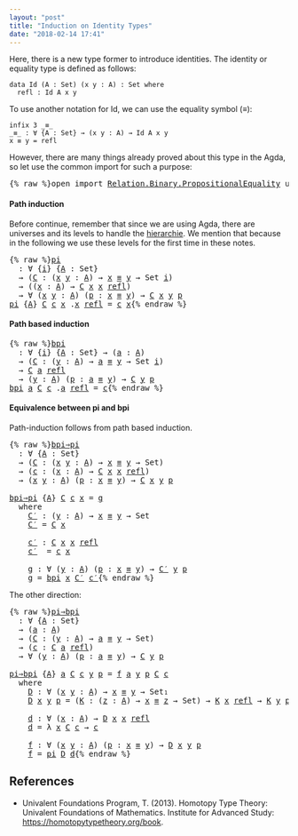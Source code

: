 ```yaml
---
layout: "post"
title: "Induction on Identity Types"
date: "2018-02-14 17:41"
---
```



Here, there is a new type former to introduce identities.
The identity or equality type is defined as follows:

```
data Id (A : Set) (x y : A) : Set where
  refl : Id A x y
```

To use another notation for Id,
we can use the equality symbol (_≡_):

```
infix 3 _≡_
_≡_ : ∀ {A : Set} → (x y : A) → Id A x y
x ≡ y = refl
```

However, there are many things already proved about this type
in the Agda, so let use the common import for such a purpose:

<pre class="Agda">{% raw %}<a id="551" class="Keyword">open</a> <a id="556" class="Keyword">import</a> <a id="563" href="https://agda.github.io/agda-stdlib/Relation.Binary.PropositionalEquality.html" class="Module">Relation.Binary.PropositionalEquality</a> <a id="601" class="Keyword">using</a> <a id="607" class="Symbol">(</a><a id="608" href="https://agda.github.io/agda-stdlib/Agda.Builtin.Equality.html#_%E2%89%A1_.refl" class="InductiveConstructor">refl</a><a id="612" class="Symbol">;</a> <a id="614" href="https://agda.github.io/agda-stdlib/Agda.Builtin.Equality.html#_%E2%89%A1_" class="Datatype Operator">_≡_</a><a id="617" class="Symbol">)</a>{% endraw %}</pre>

#### Path induction

Before continue, remember that since we are using Agda, there are universes and
its levels to handle the
[hierarchie](https://pigworker.wordpress.com/2015/01/09/universe-hierarchies/).
We mention that because in the following we use these levels for the first time
in these notes.

<pre class="Agda">{% raw %}<a id="pi" href="{% endraw %}{% link _posts/2018-02-14-induction-on-identity-types.md %}{% raw %}#pi" class="Function">pi</a>
  <a id="952" class="Symbol">:</a> <a id="954" class="Symbol">∀</a> <a id="956" class="Symbol">{</a><a id="957" href="{% endraw %}{% link _posts/2018-02-14-induction-on-identity-types.md %}{% raw %}#957" class="Bound">i</a><a id="958" class="Symbol">}</a> <a id="960" class="Symbol">{</a><a id="961" href="{% endraw %}{% link _posts/2018-02-14-induction-on-identity-types.md %}{% raw %}#961" class="Bound">A</a> <a id="963" class="Symbol">:</a> <a id="965" class="PrimitiveType">Set</a><a id="968" class="Symbol">}</a>
  <a id="972" class="Symbol">→</a> <a id="974" class="Symbol">(</a><a id="975" href="{% endraw %}{% link _posts/2018-02-14-induction-on-identity-types.md %}{% raw %}#975" class="Bound">C</a> <a id="977" class="Symbol">:</a> <a id="979" class="Symbol">(</a><a id="980" href="{% endraw %}{% link _posts/2018-02-14-induction-on-identity-types.md %}{% raw %}#980" class="Bound">x</a> <a id="982" href="{% endraw %}{% link _posts/2018-02-14-induction-on-identity-types.md %}{% raw %}#982" class="Bound">y</a> <a id="984" class="Symbol">:</a> <a id="986" href="{% endraw %}{% link _posts/2018-02-14-induction-on-identity-types.md %}{% raw %}#961" class="Bound">A</a><a id="987" class="Symbol">)</a> <a id="989" class="Symbol">→</a> <a id="991" href="{% endraw %}{% link _posts/2018-02-14-induction-on-identity-types.md %}{% raw %}#980" class="Bound">x</a> <a id="993" href="https://agda.github.io/agda-stdlib/Agda.Builtin.Equality.html#_%E2%89%A1_" class="Datatype Operator">≡</a> <a id="995" href="{% endraw %}{% link _posts/2018-02-14-induction-on-identity-types.md %}{% raw %}#982" class="Bound">y</a> <a id="997" class="Symbol">→</a> <a id="999" class="PrimitiveType">Set</a> <a id="1003" href="{% endraw %}{% link _posts/2018-02-14-induction-on-identity-types.md %}{% raw %}#957" class="Bound">i</a><a id="1004" class="Symbol">)</a>
  <a id="1008" class="Symbol">→</a> <a id="1010" class="Symbol">((</a><a id="1012" href="{% endraw %}{% link _posts/2018-02-14-induction-on-identity-types.md %}{% raw %}#1012" class="Bound">x</a> <a id="1014" class="Symbol">:</a> <a id="1016" href="{% endraw %}{% link _posts/2018-02-14-induction-on-identity-types.md %}{% raw %}#961" class="Bound">A</a><a id="1017" class="Symbol">)</a> <a id="1019" class="Symbol">→</a> <a id="1021" href="{% endraw %}{% link _posts/2018-02-14-induction-on-identity-types.md %}{% raw %}#975" class="Bound">C</a> <a id="1023" href="{% endraw %}{% link _posts/2018-02-14-induction-on-identity-types.md %}{% raw %}#1012" class="Bound">x</a> <a id="1025" href="{% endraw %}{% link _posts/2018-02-14-induction-on-identity-types.md %}{% raw %}#1012" class="Bound">x</a> <a id="1027" href="https://agda.github.io/agda-stdlib/Agda.Builtin.Equality.html#_%E2%89%A1_.refl" class="InductiveConstructor">refl</a><a id="1031" class="Symbol">)</a>
  <a id="1035" class="Symbol">→</a> <a id="1037" class="Symbol">∀</a> <a id="1039" class="Symbol">(</a><a id="1040" href="{% endraw %}{% link _posts/2018-02-14-induction-on-identity-types.md %}{% raw %}#1040" class="Bound">x</a> <a id="1042" href="{% endraw %}{% link _posts/2018-02-14-induction-on-identity-types.md %}{% raw %}#1042" class="Bound">y</a> <a id="1044" class="Symbol">:</a> <a id="1046" href="{% endraw %}{% link _posts/2018-02-14-induction-on-identity-types.md %}{% raw %}#961" class="Bound">A</a><a id="1047" class="Symbol">)</a> <a id="1049" class="Symbol">(</a><a id="1050" href="{% endraw %}{% link _posts/2018-02-14-induction-on-identity-types.md %}{% raw %}#1050" class="Bound">p</a> <a id="1052" class="Symbol">:</a> <a id="1054" href="{% endraw %}{% link _posts/2018-02-14-induction-on-identity-types.md %}{% raw %}#1040" class="Bound">x</a> <a id="1056" href="https://agda.github.io/agda-stdlib/Agda.Builtin.Equality.html#_%E2%89%A1_" class="Datatype Operator">≡</a> <a id="1058" href="{% endraw %}{% link _posts/2018-02-14-induction-on-identity-types.md %}{% raw %}#1042" class="Bound">y</a><a id="1059" class="Symbol">)</a> <a id="1061" class="Symbol">→</a> <a id="1063" href="{% endraw %}{% link _posts/2018-02-14-induction-on-identity-types.md %}{% raw %}#975" class="Bound">C</a> <a id="1065" href="{% endraw %}{% link _posts/2018-02-14-induction-on-identity-types.md %}{% raw %}#1040" class="Bound">x</a> <a id="1067" href="{% endraw %}{% link _posts/2018-02-14-induction-on-identity-types.md %}{% raw %}#1042" class="Bound">y</a> <a id="1069" href="{% endraw %}{% link _posts/2018-02-14-induction-on-identity-types.md %}{% raw %}#1050" class="Bound">p</a>
<a id="1071" href="{% endraw %}{% link _posts/2018-02-14-induction-on-identity-types.md %}{% raw %}#pi" class="Function">pi</a> <a id="1074" class="Symbol">{</a><a id="1075" href="{% endraw %}{% link _posts/2018-02-14-induction-on-identity-types.md %}{% raw %}#1075" class="Bound">A</a><a id="1076" class="Symbol">}</a> <a id="1078" href="{% endraw %}{% link _posts/2018-02-14-induction-on-identity-types.md %}{% raw %}#1078" class="Bound">C</a> <a id="1080" href="{% endraw %}{% link _posts/2018-02-14-induction-on-identity-types.md %}{% raw %}#1080" class="Bound">c</a> <a id="1082" href="{% endraw %}{% link _posts/2018-02-14-induction-on-identity-types.md %}{% raw %}#1082" class="Bound">x</a> <a id="1084" class="DottedPattern Symbol">.</a><a id="1085" href="{% endraw %}{% link _posts/2018-02-14-induction-on-identity-types.md %}{% raw %}#1082" class="DottedPattern Bound">x</a> <a id="1087" href="https://agda.github.io/agda-stdlib/Agda.Builtin.Equality.html#_%E2%89%A1_.refl" class="InductiveConstructor">refl</a> <a id="1092" class="Symbol">=</a> <a id="1094" href="{% endraw %}{% link _posts/2018-02-14-induction-on-identity-types.md %}{% raw %}#1080" class="Bound">c</a> <a id="1096" href="{% endraw %}{% link _posts/2018-02-14-induction-on-identity-types.md %}{% raw %}#1082" class="Bound">x</a>{% endraw %}</pre>

#### Path based induction

<pre class="Agda">{% raw %}<a id="bpi" href="{% endraw %}{% link _posts/2018-02-14-induction-on-identity-types.md %}{% raw %}#bpi" class="Function">bpi</a>
  <a id="1156" class="Symbol">:</a> <a id="1158" class="Symbol">∀</a> <a id="1160" class="Symbol">{</a><a id="1161" href="{% endraw %}{% link _posts/2018-02-14-induction-on-identity-types.md %}{% raw %}#1161" class="Bound">i</a><a id="1162" class="Symbol">}</a> <a id="1164" class="Symbol">{</a><a id="1165" href="{% endraw %}{% link _posts/2018-02-14-induction-on-identity-types.md %}{% raw %}#1165" class="Bound">A</a> <a id="1167" class="Symbol">:</a> <a id="1169" class="PrimitiveType">Set</a><a id="1172" class="Symbol">}</a> <a id="1174" class="Symbol">→</a> <a id="1176" class="Symbol">(</a><a id="1177" href="{% endraw %}{% link _posts/2018-02-14-induction-on-identity-types.md %}{% raw %}#1177" class="Bound">a</a> <a id="1179" class="Symbol">:</a> <a id="1181" href="{% endraw %}{% link _posts/2018-02-14-induction-on-identity-types.md %}{% raw %}#1165" class="Bound">A</a><a id="1182" class="Symbol">)</a>
  <a id="1186" class="Symbol">→</a> <a id="1188" class="Symbol">(</a><a id="1189" href="{% endraw %}{% link _posts/2018-02-14-induction-on-identity-types.md %}{% raw %}#1189" class="Bound">C</a> <a id="1191" class="Symbol">:</a> <a id="1193" class="Symbol">(</a><a id="1194" href="{% endraw %}{% link _posts/2018-02-14-induction-on-identity-types.md %}{% raw %}#1194" class="Bound">y</a> <a id="1196" class="Symbol">:</a> <a id="1198" href="{% endraw %}{% link _posts/2018-02-14-induction-on-identity-types.md %}{% raw %}#1165" class="Bound">A</a><a id="1199" class="Symbol">)</a> <a id="1201" class="Symbol">→</a> <a id="1203" href="{% endraw %}{% link _posts/2018-02-14-induction-on-identity-types.md %}{% raw %}#1177" class="Bound">a</a> <a id="1205" href="https://agda.github.io/agda-stdlib/Agda.Builtin.Equality.html#_%E2%89%A1_" class="Datatype Operator">≡</a> <a id="1207" href="{% endraw %}{% link _posts/2018-02-14-induction-on-identity-types.md %}{% raw %}#1194" class="Bound">y</a> <a id="1209" class="Symbol">→</a> <a id="1211" class="PrimitiveType">Set</a> <a id="1215" href="{% endraw %}{% link _posts/2018-02-14-induction-on-identity-types.md %}{% raw %}#1161" class="Bound">i</a><a id="1216" class="Symbol">)</a>
  <a id="1220" class="Symbol">→</a> <a id="1222" href="{% endraw %}{% link _posts/2018-02-14-induction-on-identity-types.md %}{% raw %}#1189" class="Bound">C</a> <a id="1224" href="{% endraw %}{% link _posts/2018-02-14-induction-on-identity-types.md %}{% raw %}#1177" class="Bound">a</a> <a id="1226" href="https://agda.github.io/agda-stdlib/Agda.Builtin.Equality.html#_%E2%89%A1_.refl" class="InductiveConstructor">refl</a>
  <a id="1233" class="Symbol">→</a> <a id="1235" class="Symbol">(</a><a id="1236" href="{% endraw %}{% link _posts/2018-02-14-induction-on-identity-types.md %}{% raw %}#1236" class="Bound">y</a> <a id="1238" class="Symbol">:</a> <a id="1240" href="{% endraw %}{% link _posts/2018-02-14-induction-on-identity-types.md %}{% raw %}#1165" class="Bound">A</a><a id="1241" class="Symbol">)</a> <a id="1243" class="Symbol">(</a><a id="1244" href="{% endraw %}{% link _posts/2018-02-14-induction-on-identity-types.md %}{% raw %}#1244" class="Bound">p</a> <a id="1246" class="Symbol">:</a> <a id="1248" href="{% endraw %}{% link _posts/2018-02-14-induction-on-identity-types.md %}{% raw %}#1177" class="Bound">a</a> <a id="1250" href="https://agda.github.io/agda-stdlib/Agda.Builtin.Equality.html#_%E2%89%A1_" class="Datatype Operator">≡</a> <a id="1252" href="{% endraw %}{% link _posts/2018-02-14-induction-on-identity-types.md %}{% raw %}#1236" class="Bound">y</a><a id="1253" class="Symbol">)</a> <a id="1255" class="Symbol">→</a> <a id="1257" href="{% endraw %}{% link _posts/2018-02-14-induction-on-identity-types.md %}{% raw %}#1189" class="Bound">C</a> <a id="1259" href="{% endraw %}{% link _posts/2018-02-14-induction-on-identity-types.md %}{% raw %}#1236" class="Bound">y</a> <a id="1261" href="{% endraw %}{% link _posts/2018-02-14-induction-on-identity-types.md %}{% raw %}#1244" class="Bound">p</a>
<a id="1263" href="{% endraw %}{% link _posts/2018-02-14-induction-on-identity-types.md %}{% raw %}#bpi" class="Function">bpi</a> <a id="1267" href="{% endraw %}{% link _posts/2018-02-14-induction-on-identity-types.md %}{% raw %}#1267" class="Bound">a</a> <a id="1269" href="{% endraw %}{% link _posts/2018-02-14-induction-on-identity-types.md %}{% raw %}#1269" class="Bound">C</a> <a id="1271" href="{% endraw %}{% link _posts/2018-02-14-induction-on-identity-types.md %}{% raw %}#1271" class="Bound">c</a> <a id="1273" class="DottedPattern Symbol">.</a><a id="1274" href="{% endraw %}{% link _posts/2018-02-14-induction-on-identity-types.md %}{% raw %}#1267" class="DottedPattern Bound">a</a> <a id="1276" href="https://agda.github.io/agda-stdlib/Agda.Builtin.Equality.html#_%E2%89%A1_.refl" class="InductiveConstructor">refl</a> <a id="1281" class="Symbol">=</a> <a id="1283" href="{% endraw %}{% link _posts/2018-02-14-induction-on-identity-types.md %}{% raw %}#1271" class="Bound">c</a>{% endraw %}</pre>

#### Equivalence between pi and bpi

Path-induction follows from path based induction.

<pre class="Agda">{% raw %}<a id="bpi⇒pi" href="{% endraw %}{% link _posts/2018-02-14-induction-on-identity-types.md %}{% raw %}#bpi%E2%87%92pi" class="Function">bpi⇒pi</a>
  <a id="1407" class="Symbol">:</a> <a id="1409" class="Symbol">∀</a> <a id="1411" class="Symbol">{</a><a id="1412" href="{% endraw %}{% link _posts/2018-02-14-induction-on-identity-types.md %}{% raw %}#1412" class="Bound">A</a> <a id="1414" class="Symbol">:</a> <a id="1416" class="PrimitiveType">Set</a><a id="1419" class="Symbol">}</a>
  <a id="1423" class="Symbol">→</a> <a id="1425" class="Symbol">(</a><a id="1426" href="{% endraw %}{% link _posts/2018-02-14-induction-on-identity-types.md %}{% raw %}#1426" class="Bound">C</a> <a id="1428" class="Symbol">:</a> <a id="1430" class="Symbol">(</a><a id="1431" href="{% endraw %}{% link _posts/2018-02-14-induction-on-identity-types.md %}{% raw %}#1431" class="Bound">x</a> <a id="1433" href="{% endraw %}{% link _posts/2018-02-14-induction-on-identity-types.md %}{% raw %}#1433" class="Bound">y</a> <a id="1435" class="Symbol">:</a> <a id="1437" href="{% endraw %}{% link _posts/2018-02-14-induction-on-identity-types.md %}{% raw %}#1412" class="Bound">A</a><a id="1438" class="Symbol">)</a> <a id="1440" class="Symbol">→</a> <a id="1442" href="{% endraw %}{% link _posts/2018-02-14-induction-on-identity-types.md %}{% raw %}#1431" class="Bound">x</a> <a id="1444" href="https://agda.github.io/agda-stdlib/Agda.Builtin.Equality.html#_%E2%89%A1_" class="Datatype Operator">≡</a> <a id="1446" href="{% endraw %}{% link _posts/2018-02-14-induction-on-identity-types.md %}{% raw %}#1433" class="Bound">y</a> <a id="1448" class="Symbol">→</a> <a id="1450" class="PrimitiveType">Set</a><a id="1453" class="Symbol">)</a>
  <a id="1457" class="Symbol">→</a> <a id="1459" class="Symbol">(</a><a id="1460" href="{% endraw %}{% link _posts/2018-02-14-induction-on-identity-types.md %}{% raw %}#1460" class="Bound">c</a> <a id="1462" class="Symbol">:</a> <a id="1464" class="Symbol">(</a><a id="1465" href="{% endraw %}{% link _posts/2018-02-14-induction-on-identity-types.md %}{% raw %}#1465" class="Bound">x</a> <a id="1467" class="Symbol">:</a> <a id="1469" href="{% endraw %}{% link _posts/2018-02-14-induction-on-identity-types.md %}{% raw %}#1412" class="Bound">A</a><a id="1470" class="Symbol">)</a> <a id="1472" class="Symbol">→</a> <a id="1474" href="{% endraw %}{% link _posts/2018-02-14-induction-on-identity-types.md %}{% raw %}#1426" class="Bound">C</a> <a id="1476" href="{% endraw %}{% link _posts/2018-02-14-induction-on-identity-types.md %}{% raw %}#1465" class="Bound">x</a> <a id="1478" href="{% endraw %}{% link _posts/2018-02-14-induction-on-identity-types.md %}{% raw %}#1465" class="Bound">x</a> <a id="1480" href="https://agda.github.io/agda-stdlib/Agda.Builtin.Equality.html#_%E2%89%A1_.refl" class="InductiveConstructor">refl</a><a id="1484" class="Symbol">)</a>
  <a id="1488" class="Symbol">→</a> <a id="1490" class="Symbol">(</a><a id="1491" href="{% endraw %}{% link _posts/2018-02-14-induction-on-identity-types.md %}{% raw %}#1491" class="Bound">x</a> <a id="1493" href="{% endraw %}{% link _posts/2018-02-14-induction-on-identity-types.md %}{% raw %}#1493" class="Bound">y</a> <a id="1495" class="Symbol">:</a> <a id="1497" href="{% endraw %}{% link _posts/2018-02-14-induction-on-identity-types.md %}{% raw %}#1412" class="Bound">A</a><a id="1498" class="Symbol">)</a> <a id="1500" class="Symbol">(</a><a id="1501" href="{% endraw %}{% link _posts/2018-02-14-induction-on-identity-types.md %}{% raw %}#1501" class="Bound">p</a> <a id="1503" class="Symbol">:</a> <a id="1505" href="{% endraw %}{% link _posts/2018-02-14-induction-on-identity-types.md %}{% raw %}#1491" class="Bound">x</a> <a id="1507" href="https://agda.github.io/agda-stdlib/Agda.Builtin.Equality.html#_%E2%89%A1_" class="Datatype Operator">≡</a> <a id="1509" href="{% endraw %}{% link _posts/2018-02-14-induction-on-identity-types.md %}{% raw %}#1493" class="Bound">y</a><a id="1510" class="Symbol">)</a> <a id="1512" class="Symbol">→</a> <a id="1514" href="{% endraw %}{% link _posts/2018-02-14-induction-on-identity-types.md %}{% raw %}#1426" class="Bound">C</a> <a id="1516" href="{% endraw %}{% link _posts/2018-02-14-induction-on-identity-types.md %}{% raw %}#1491" class="Bound">x</a> <a id="1518" href="{% endraw %}{% link _posts/2018-02-14-induction-on-identity-types.md %}{% raw %}#1493" class="Bound">y</a> <a id="1520" href="{% endraw %}{% link _posts/2018-02-14-induction-on-identity-types.md %}{% raw %}#1501" class="Bound">p</a>

<a id="1523" href="{% endraw %}{% link _posts/2018-02-14-induction-on-identity-types.md %}{% raw %}#bpi%E2%87%92pi" class="Function">bpi⇒pi</a> <a id="1530" class="Symbol">{</a><a id="1531" href="{% endraw %}{% link _posts/2018-02-14-induction-on-identity-types.md %}{% raw %}#1531" class="Bound">A</a><a id="1532" class="Symbol">}</a> <a id="1534" href="{% endraw %}{% link _posts/2018-02-14-induction-on-identity-types.md %}{% raw %}#1534" class="Bound">C</a> <a id="1536" href="{% endraw %}{% link _posts/2018-02-14-induction-on-identity-types.md %}{% raw %}#1536" class="Bound">c</a> <a id="1538" href="{% endraw %}{% link _posts/2018-02-14-induction-on-identity-types.md %}{% raw %}#1538" class="Bound">x</a> <a id="1540" class="Symbol">=</a> <a id="1542" href="{% endraw %}{% link _posts/2018-02-14-induction-on-identity-types.md %}{% raw %}#1636" class="Function">g</a>
  <a id="1546" class="Keyword">where</a>
    <a id="1556" href="{% endraw %}{% link _posts/2018-02-14-induction-on-identity-types.md %}{% raw %}#1556" class="Function">C′</a> <a id="1559" class="Symbol">:</a> <a id="1561" class="Symbol">(</a><a id="1562" href="{% endraw %}{% link _posts/2018-02-14-induction-on-identity-types.md %}{% raw %}#1562" class="Bound">y</a> <a id="1564" class="Symbol">:</a> <a id="1566" href="{% endraw %}{% link _posts/2018-02-14-induction-on-identity-types.md %}{% raw %}#1531" class="Bound">A</a><a id="1567" class="Symbol">)</a> <a id="1569" class="Symbol">→</a> <a id="1571" href="{% endraw %}{% link _posts/2018-02-14-induction-on-identity-types.md %}{% raw %}#1538" class="Bound">x</a> <a id="1573" href="https://agda.github.io/agda-stdlib/Agda.Builtin.Equality.html#_%E2%89%A1_" class="Datatype Operator">≡</a> <a id="1575" href="{% endraw %}{% link _posts/2018-02-14-induction-on-identity-types.md %}{% raw %}#1562" class="Bound">y</a> <a id="1577" class="Symbol">→</a> <a id="1579" class="PrimitiveType">Set</a>
    <a id="1587" href="{% endraw %}{% link _posts/2018-02-14-induction-on-identity-types.md %}{% raw %}#1556" class="Function">C′</a> <a id="1590" class="Symbol">=</a> <a id="1592" href="{% endraw %}{% link _posts/2018-02-14-induction-on-identity-types.md %}{% raw %}#1534" class="Bound">C</a> <a id="1594" href="{% endraw %}{% link _posts/2018-02-14-induction-on-identity-types.md %}{% raw %}#1538" class="Bound">x</a>

    <a id="1601" href="{% endraw %}{% link _posts/2018-02-14-induction-on-identity-types.md %}{% raw %}#1601" class="Function">c′</a> <a id="1604" class="Symbol">:</a> <a id="1606" href="{% endraw %}{% link _posts/2018-02-14-induction-on-identity-types.md %}{% raw %}#1534" class="Bound">C</a> <a id="1608" href="{% endraw %}{% link _posts/2018-02-14-induction-on-identity-types.md %}{% raw %}#1538" class="Bound">x</a> <a id="1610" href="{% endraw %}{% link _posts/2018-02-14-induction-on-identity-types.md %}{% raw %}#1538" class="Bound">x</a> <a id="1612" href="https://agda.github.io/agda-stdlib/Agda.Builtin.Equality.html#_%E2%89%A1_.refl" class="InductiveConstructor">refl</a>
    <a id="1621" href="{% endraw %}{% link _posts/2018-02-14-induction-on-identity-types.md %}{% raw %}#1601" class="Function">c′</a>  <a id="1625" class="Symbol">=</a> <a id="1627" href="{% endraw %}{% link _posts/2018-02-14-induction-on-identity-types.md %}{% raw %}#1536" class="Bound">c</a> <a id="1629" href="{% endraw %}{% link _posts/2018-02-14-induction-on-identity-types.md %}{% raw %}#1538" class="Bound">x</a>

    <a id="1636" href="{% endraw %}{% link _posts/2018-02-14-induction-on-identity-types.md %}{% raw %}#1636" class="Function">g</a> <a id="1638" class="Symbol">:</a> <a id="1640" class="Symbol">∀</a> <a id="1642" class="Symbol">(</a><a id="1643" href="{% endraw %}{% link _posts/2018-02-14-induction-on-identity-types.md %}{% raw %}#1643" class="Bound">y</a> <a id="1645" class="Symbol">:</a> <a id="1647" href="{% endraw %}{% link _posts/2018-02-14-induction-on-identity-types.md %}{% raw %}#1531" class="Bound">A</a><a id="1648" class="Symbol">)</a> <a id="1650" class="Symbol">(</a><a id="1651" href="{% endraw %}{% link _posts/2018-02-14-induction-on-identity-types.md %}{% raw %}#1651" class="Bound">p</a> <a id="1653" class="Symbol">:</a> <a id="1655" href="{% endraw %}{% link _posts/2018-02-14-induction-on-identity-types.md %}{% raw %}#1538" class="Bound">x</a> <a id="1657" href="https://agda.github.io/agda-stdlib/Agda.Builtin.Equality.html#_%E2%89%A1_" class="Datatype Operator">≡</a> <a id="1659" href="{% endraw %}{% link _posts/2018-02-14-induction-on-identity-types.md %}{% raw %}#1643" class="Bound">y</a><a id="1660" class="Symbol">)</a> <a id="1662" class="Symbol">→</a> <a id="1664" href="{% endraw %}{% link _posts/2018-02-14-induction-on-identity-types.md %}{% raw %}#1556" class="Function">C′</a> <a id="1667" href="{% endraw %}{% link _posts/2018-02-14-induction-on-identity-types.md %}{% raw %}#1643" class="Bound">y</a> <a id="1669" href="{% endraw %}{% link _posts/2018-02-14-induction-on-identity-types.md %}{% raw %}#1651" class="Bound">p</a>
    <a id="1675" href="{% endraw %}{% link _posts/2018-02-14-induction-on-identity-types.md %}{% raw %}#1636" class="Function">g</a> <a id="1677" class="Symbol">=</a> <a id="1679" href="{% endraw %}{% link _posts/2018-02-14-induction-on-identity-types.md %}{% raw %}#bpi" class="Function">bpi</a> <a id="1683" href="{% endraw %}{% link _posts/2018-02-14-induction-on-identity-types.md %}{% raw %}#1538" class="Bound">x</a> <a id="1685" href="{% endraw %}{% link _posts/2018-02-14-induction-on-identity-types.md %}{% raw %}#1556" class="Function">C′</a> <a id="1688" href="{% endraw %}{% link _posts/2018-02-14-induction-on-identity-types.md %}{% raw %}#1601" class="Function">c′</a>{% endraw %}</pre>

The other direction:

<pre class="Agda">{% raw %}<a id="pi⇒bpi" href="{% endraw %}{% link _posts/2018-02-14-induction-on-identity-types.md %}{% raw %}#pi%E2%87%92bpi" class="Function">pi⇒bpi</a>
  <a id="1747" class="Symbol">:</a> <a id="1749" class="Symbol">∀</a> <a id="1751" class="Symbol">{</a><a id="1752" href="{% endraw %}{% link _posts/2018-02-14-induction-on-identity-types.md %}{% raw %}#1752" class="Bound">A</a> <a id="1754" class="Symbol">:</a> <a id="1756" class="PrimitiveType">Set</a><a id="1759" class="Symbol">}</a>
  <a id="1763" class="Symbol">→</a> <a id="1765" class="Symbol">(</a><a id="1766" href="{% endraw %}{% link _posts/2018-02-14-induction-on-identity-types.md %}{% raw %}#1766" class="Bound">a</a> <a id="1768" class="Symbol">:</a> <a id="1770" href="{% endraw %}{% link _posts/2018-02-14-induction-on-identity-types.md %}{% raw %}#1752" class="Bound">A</a><a id="1771" class="Symbol">)</a>
  <a id="1775" class="Symbol">→</a> <a id="1777" class="Symbol">(</a><a id="1778" href="{% endraw %}{% link _posts/2018-02-14-induction-on-identity-types.md %}{% raw %}#1778" class="Bound">C</a> <a id="1780" class="Symbol">:</a> <a id="1782" class="Symbol">(</a><a id="1783" href="{% endraw %}{% link _posts/2018-02-14-induction-on-identity-types.md %}{% raw %}#1783" class="Bound">y</a> <a id="1785" class="Symbol">:</a> <a id="1787" href="{% endraw %}{% link _posts/2018-02-14-induction-on-identity-types.md %}{% raw %}#1752" class="Bound">A</a><a id="1788" class="Symbol">)</a> <a id="1790" class="Symbol">→</a> <a id="1792" href="{% endraw %}{% link _posts/2018-02-14-induction-on-identity-types.md %}{% raw %}#1766" class="Bound">a</a> <a id="1794" href="https://agda.github.io/agda-stdlib/Agda.Builtin.Equality.html#_%E2%89%A1_" class="Datatype Operator">≡</a> <a id="1796" href="{% endraw %}{% link _posts/2018-02-14-induction-on-identity-types.md %}{% raw %}#1783" class="Bound">y</a> <a id="1798" class="Symbol">→</a> <a id="1800" class="PrimitiveType">Set</a><a id="1803" class="Symbol">)</a>
  <a id="1807" class="Symbol">→</a> <a id="1809" class="Symbol">(</a><a id="1810" href="{% endraw %}{% link _posts/2018-02-14-induction-on-identity-types.md %}{% raw %}#1810" class="Bound">c</a> <a id="1812" class="Symbol">:</a> <a id="1814" href="{% endraw %}{% link _posts/2018-02-14-induction-on-identity-types.md %}{% raw %}#1778" class="Bound">C</a> <a id="1816" href="{% endraw %}{% link _posts/2018-02-14-induction-on-identity-types.md %}{% raw %}#1766" class="Bound">a</a> <a id="1818" href="https://agda.github.io/agda-stdlib/Agda.Builtin.Equality.html#_%E2%89%A1_.refl" class="InductiveConstructor">refl</a><a id="1822" class="Symbol">)</a>
  <a id="1826" class="Symbol">→</a> <a id="1828" class="Symbol">∀</a> <a id="1830" class="Symbol">(</a><a id="1831" href="{% endraw %}{% link _posts/2018-02-14-induction-on-identity-types.md %}{% raw %}#1831" class="Bound">y</a> <a id="1833" class="Symbol">:</a> <a id="1835" href="{% endraw %}{% link _posts/2018-02-14-induction-on-identity-types.md %}{% raw %}#1752" class="Bound">A</a><a id="1836" class="Symbol">)</a> <a id="1838" class="Symbol">(</a><a id="1839" href="{% endraw %}{% link _posts/2018-02-14-induction-on-identity-types.md %}{% raw %}#1839" class="Bound">p</a> <a id="1841" class="Symbol">:</a> <a id="1843" href="{% endraw %}{% link _posts/2018-02-14-induction-on-identity-types.md %}{% raw %}#1766" class="Bound">a</a> <a id="1845" href="https://agda.github.io/agda-stdlib/Agda.Builtin.Equality.html#_%E2%89%A1_" class="Datatype Operator">≡</a> <a id="1847" href="{% endraw %}{% link _posts/2018-02-14-induction-on-identity-types.md %}{% raw %}#1831" class="Bound">y</a><a id="1848" class="Symbol">)</a> <a id="1850" class="Symbol">→</a> <a id="1852" href="{% endraw %}{% link _posts/2018-02-14-induction-on-identity-types.md %}{% raw %}#1778" class="Bound">C</a> <a id="1854" href="{% endraw %}{% link _posts/2018-02-14-induction-on-identity-types.md %}{% raw %}#1831" class="Bound">y</a> <a id="1856" href="{% endraw %}{% link _posts/2018-02-14-induction-on-identity-types.md %}{% raw %}#1839" class="Bound">p</a>

<a id="1859" href="{% endraw %}{% link _posts/2018-02-14-induction-on-identity-types.md %}{% raw %}#pi%E2%87%92bpi" class="Function">pi⇒bpi</a> <a id="1866" class="Symbol">{</a><a id="1867" href="{% endraw %}{% link _posts/2018-02-14-induction-on-identity-types.md %}{% raw %}#1867" class="Bound">A</a><a id="1868" class="Symbol">}</a> <a id="1870" href="{% endraw %}{% link _posts/2018-02-14-induction-on-identity-types.md %}{% raw %}#1870" class="Bound">a</a> <a id="1872" href="{% endraw %}{% link _posts/2018-02-14-induction-on-identity-types.md %}{% raw %}#1872" class="Bound">C</a> <a id="1874" href="{% endraw %}{% link _posts/2018-02-14-induction-on-identity-types.md %}{% raw %}#1874" class="Bound">c</a> <a id="1876" href="{% endraw %}{% link _posts/2018-02-14-induction-on-identity-types.md %}{% raw %}#1876" class="Bound">y</a> <a id="1878" href="{% endraw %}{% link _posts/2018-02-14-induction-on-identity-types.md %}{% raw %}#1878" class="Bound">p</a> <a id="1880" class="Symbol">=</a> <a id="1882" href="{% endraw %}{% link _posts/2018-02-14-induction-on-identity-types.md %}{% raw %}#2055" class="Function">f</a> <a id="1884" href="{% endraw %}{% link _posts/2018-02-14-induction-on-identity-types.md %}{% raw %}#1870" class="Bound">a</a> <a id="1886" href="{% endraw %}{% link _posts/2018-02-14-induction-on-identity-types.md %}{% raw %}#1876" class="Bound">y</a> <a id="1888" href="{% endraw %}{% link _posts/2018-02-14-induction-on-identity-types.md %}{% raw %}#1878" class="Bound">p</a> <a id="1890" href="{% endraw %}{% link _posts/2018-02-14-induction-on-identity-types.md %}{% raw %}#1872" class="Bound">C</a> <a id="1892" href="{% endraw %}{% link _posts/2018-02-14-induction-on-identity-types.md %}{% raw %}#1874" class="Bound">c</a>
  <a id="1896" class="Keyword">where</a>
    <a id="1906" href="{% endraw %}{% link _posts/2018-02-14-induction-on-identity-types.md %}{% raw %}#1906" class="Function">D</a> <a id="1908" class="Symbol">:</a> <a id="1910" class="Symbol">∀</a> <a id="1912" class="Symbol">(</a><a id="1913" href="{% endraw %}{% link _posts/2018-02-14-induction-on-identity-types.md %}{% raw %}#1913" class="Bound">x</a> <a id="1915" href="{% endraw %}{% link _posts/2018-02-14-induction-on-identity-types.md %}{% raw %}#1915" class="Bound">y</a> <a id="1917" class="Symbol">:</a> <a id="1919" href="{% endraw %}{% link _posts/2018-02-14-induction-on-identity-types.md %}{% raw %}#1867" class="Bound">A</a><a id="1920" class="Symbol">)</a> <a id="1922" class="Symbol">→</a> <a id="1924" href="{% endraw %}{% link _posts/2018-02-14-induction-on-identity-types.md %}{% raw %}#1913" class="Bound">x</a> <a id="1926" href="https://agda.github.io/agda-stdlib/Agda.Builtin.Equality.html#_%E2%89%A1_" class="Datatype Operator">≡</a> <a id="1928" href="{% endraw %}{% link _posts/2018-02-14-induction-on-identity-types.md %}{% raw %}#1915" class="Bound">y</a> <a id="1930" class="Symbol">→</a> <a id="1932" class="PrimitiveType">Set₁</a>
    <a id="1941" href="{% endraw %}{% link _posts/2018-02-14-induction-on-identity-types.md %}{% raw %}#1906" class="Function">D</a> <a id="1943" href="{% endraw %}{% link _posts/2018-02-14-induction-on-identity-types.md %}{% raw %}#1943" class="Bound">x</a> <a id="1945" href="{% endraw %}{% link _posts/2018-02-14-induction-on-identity-types.md %}{% raw %}#1945" class="Bound">y</a> <a id="1947" href="{% endraw %}{% link _posts/2018-02-14-induction-on-identity-types.md %}{% raw %}#1947" class="Bound">p</a> <a id="1949" class="Symbol">=</a> <a id="1951" class="Symbol">(</a><a id="1952" href="{% endraw %}{% link _posts/2018-02-14-induction-on-identity-types.md %}{% raw %}#1952" class="Bound">K</a> <a id="1954" class="Symbol">:</a> <a id="1956" class="Symbol">(</a><a id="1957" href="{% endraw %}{% link _posts/2018-02-14-induction-on-identity-types.md %}{% raw %}#1957" class="Bound">z</a> <a id="1959" class="Symbol">:</a> <a id="1961" href="{% endraw %}{% link _posts/2018-02-14-induction-on-identity-types.md %}{% raw %}#1867" class="Bound">A</a><a id="1962" class="Symbol">)</a> <a id="1964" class="Symbol">→</a> <a id="1966" href="{% endraw %}{% link _posts/2018-02-14-induction-on-identity-types.md %}{% raw %}#1943" class="Bound">x</a> <a id="1968" href="https://agda.github.io/agda-stdlib/Agda.Builtin.Equality.html#_%E2%89%A1_" class="Datatype Operator">≡</a> <a id="1970" href="{% endraw %}{% link _posts/2018-02-14-induction-on-identity-types.md %}{% raw %}#1957" class="Bound">z</a> <a id="1972" class="Symbol">→</a> <a id="1974" class="PrimitiveType">Set</a><a id="1977" class="Symbol">)</a> <a id="1979" class="Symbol">→</a> <a id="1981" href="{% endraw %}{% link _posts/2018-02-14-induction-on-identity-types.md %}{% raw %}#1952" class="Bound">K</a> <a id="1983" href="{% endraw %}{% link _posts/2018-02-14-induction-on-identity-types.md %}{% raw %}#1943" class="Bound">x</a> <a id="1985" href="https://agda.github.io/agda-stdlib/Agda.Builtin.Equality.html#_%E2%89%A1_.refl" class="InductiveConstructor">refl</a> <a id="1990" class="Symbol">→</a> <a id="1992" href="{% endraw %}{% link _posts/2018-02-14-induction-on-identity-types.md %}{% raw %}#1952" class="Bound">K</a> <a id="1994" href="{% endraw %}{% link _posts/2018-02-14-induction-on-identity-types.md %}{% raw %}#1945" class="Bound">y</a> <a id="1996" href="{% endraw %}{% link _posts/2018-02-14-induction-on-identity-types.md %}{% raw %}#1947" class="Bound">p</a>

    <a id="2003" href="{% endraw %}{% link _posts/2018-02-14-induction-on-identity-types.md %}{% raw %}#2003" class="Function">d</a> <a id="2005" class="Symbol">:</a> <a id="2007" class="Symbol">∀</a> <a id="2009" class="Symbol">(</a><a id="2010" href="{% endraw %}{% link _posts/2018-02-14-induction-on-identity-types.md %}{% raw %}#2010" class="Bound">x</a> <a id="2012" class="Symbol">:</a> <a id="2014" href="{% endraw %}{% link _posts/2018-02-14-induction-on-identity-types.md %}{% raw %}#1867" class="Bound">A</a><a id="2015" class="Symbol">)</a> <a id="2017" class="Symbol">→</a> <a id="2019" href="{% endraw %}{% link _posts/2018-02-14-induction-on-identity-types.md %}{% raw %}#1906" class="Function">D</a> <a id="2021" href="{% endraw %}{% link _posts/2018-02-14-induction-on-identity-types.md %}{% raw %}#2010" class="Bound">x</a> <a id="2023" href="{% endraw %}{% link _posts/2018-02-14-induction-on-identity-types.md %}{% raw %}#2010" class="Bound">x</a> <a id="2025" href="https://agda.github.io/agda-stdlib/Agda.Builtin.Equality.html#_%E2%89%A1_.refl" class="InductiveConstructor">refl</a>
    <a id="2034" href="{% endraw %}{% link _posts/2018-02-14-induction-on-identity-types.md %}{% raw %}#2003" class="Function">d</a> <a id="2036" class="Symbol">=</a> <a id="2038" class="Symbol">λ</a> <a id="2040" href="{% endraw %}{% link _posts/2018-02-14-induction-on-identity-types.md %}{% raw %}#2040" class="Bound">x</a> <a id="2042" href="{% endraw %}{% link _posts/2018-02-14-induction-on-identity-types.md %}{% raw %}#2042" class="Bound">C</a> <a id="2044" href="{% endraw %}{% link _posts/2018-02-14-induction-on-identity-types.md %}{% raw %}#2044" class="Bound">c</a> <a id="2046" class="Symbol">→</a> <a id="2048" href="{% endraw %}{% link _posts/2018-02-14-induction-on-identity-types.md %}{% raw %}#2044" class="Bound">c</a>

    <a id="2055" href="{% endraw %}{% link _posts/2018-02-14-induction-on-identity-types.md %}{% raw %}#2055" class="Function">f</a> <a id="2057" class="Symbol">:</a> <a id="2059" class="Symbol">∀</a> <a id="2061" class="Symbol">(</a><a id="2062" href="{% endraw %}{% link _posts/2018-02-14-induction-on-identity-types.md %}{% raw %}#2062" class="Bound">x</a> <a id="2064" href="{% endraw %}{% link _posts/2018-02-14-induction-on-identity-types.md %}{% raw %}#2064" class="Bound">y</a> <a id="2066" class="Symbol">:</a> <a id="2068" href="{% endraw %}{% link _posts/2018-02-14-induction-on-identity-types.md %}{% raw %}#1867" class="Bound">A</a><a id="2069" class="Symbol">)</a> <a id="2071" class="Symbol">(</a><a id="2072" href="{% endraw %}{% link _posts/2018-02-14-induction-on-identity-types.md %}{% raw %}#2072" class="Bound">p</a> <a id="2074" class="Symbol">:</a> <a id="2076" href="{% endraw %}{% link _posts/2018-02-14-induction-on-identity-types.md %}{% raw %}#2062" class="Bound">x</a> <a id="2078" href="https://agda.github.io/agda-stdlib/Agda.Builtin.Equality.html#_%E2%89%A1_" class="Datatype Operator">≡</a> <a id="2080" href="{% endraw %}{% link _posts/2018-02-14-induction-on-identity-types.md %}{% raw %}#2064" class="Bound">y</a><a id="2081" class="Symbol">)</a> <a id="2083" class="Symbol">→</a> <a id="2085" href="{% endraw %}{% link _posts/2018-02-14-induction-on-identity-types.md %}{% raw %}#1906" class="Function">D</a> <a id="2087" href="{% endraw %}{% link _posts/2018-02-14-induction-on-identity-types.md %}{% raw %}#2062" class="Bound">x</a> <a id="2089" href="{% endraw %}{% link _posts/2018-02-14-induction-on-identity-types.md %}{% raw %}#2064" class="Bound">y</a> <a id="2091" href="{% endraw %}{% link _posts/2018-02-14-induction-on-identity-types.md %}{% raw %}#2072" class="Bound">p</a>
    <a id="2097" href="{% endraw %}{% link _posts/2018-02-14-induction-on-identity-types.md %}{% raw %}#2055" class="Function">f</a> <a id="2099" class="Symbol">=</a> <a id="2101" href="{% endraw %}{% link _posts/2018-02-14-induction-on-identity-types.md %}{% raw %}#pi" class="Function">pi</a> <a id="2104" href="{% endraw %}{% link _posts/2018-02-14-induction-on-identity-types.md %}{% raw %}#1906" class="Function">D</a> <a id="2106" href="{% endraw %}{% link _posts/2018-02-14-induction-on-identity-types.md %}{% raw %}#2003" class="Function">d</a>{% endraw %}</pre>


## References

* Univalent Foundations Program, T. (2013). Homotopy Type Theory: Univalent
Foundations of Mathematics. Institute for Advanced Study:
https://homotopytypetheory.org/book.
